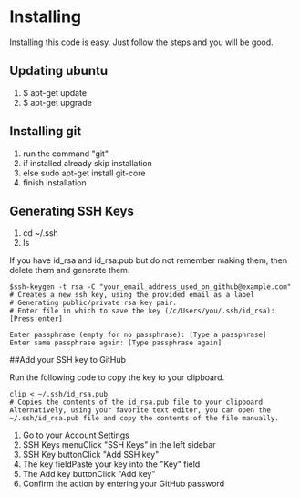 Installing
=====
Installing this code is easy. Just follow the steps and you will be good.

## Updating ubuntu
1. $ apt-get update
2. $ apt-get upgrade

## Installing git
1. run the command "git"
2. if installed already skip installation
3. else sudo apt-get install git-core
4. finish installation

## Generating SSH Keys
1. cd ~/.ssh
2. ls

If you have id_rsa and id_rsa.pub but do not remember making them, then delete them and generate them.

	$ssh-keygen -t rsa -C "your_email_address_used_on_github@example.com"
	# Creates a new ssh key, using the provided email as a label
	# Generating public/private rsa key pair.
	# Enter file in which to save the key (/c/Users/you/.ssh/id_rsa): [Press enter]

	Enter passphrase (empty for no passphrase): [Type a passphrase]
	Enter same passphrase again: [Type passphrase again]

##Add your SSH key to GitHub

Run the following code to copy the key to your clipboard.

	clip < ~/.ssh/id_rsa.pub
	# Copies the contents of the id_rsa.pub file to your clipboard
	Alternatively, using your favorite text editor, you can open the ~/.ssh/id_rsa.pub file and copy the contents of the file manually.

1. Go to your Account Settings
2. SSH Keys menuClick "SSH Keys" in the left sidebar
3. SSH Key buttonClick "Add SSH key"
4. The key fieldPaste your key into the "Key" field
5. The Add key buttonClick "Add key"
6. Confirm the action by entering your GitHub password	
